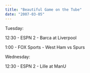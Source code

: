 ```yaml
---
title: "Beautiful Game on the Tube"
date: "2007-03-05"
---
```


Tuesday:

12:30 - ESPN 2 - Barca at Liverpool

1:00 - FOX Sports - West Ham vs Spurs

Wednesday:

12:30 - ESPN 2 - Lille at ManU
